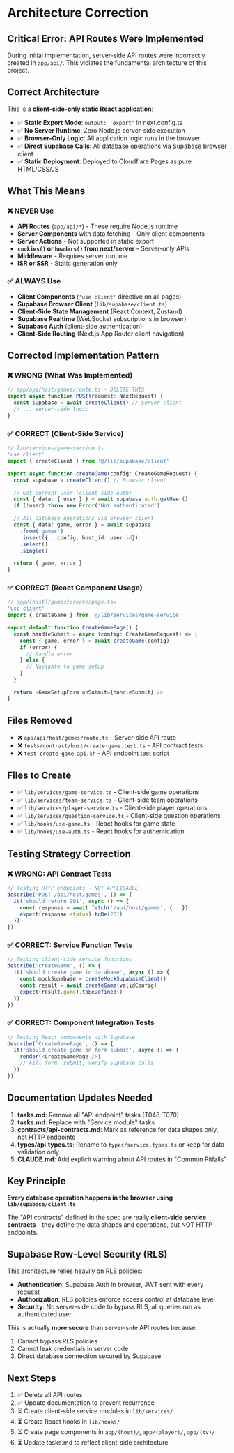 # Architecture Correction

## Critical Error: API Routes Were Implemented

During initial implementation, server-side API routes were incorrectly created in `app/api/`. This violates the fundamental architecture of this project.

## Correct Architecture

This is a **client-side-only static React application**:

- ✅ **Static Export Mode**: `output: 'export'` in next.config.ts
- ✅ **No Server Runtime**: Zero Node.js server-side execution
- ✅ **Browser-Only Logic**: All application logic runs in the browser
- ✅ **Direct Supabase Calls**: All database operations via Supabase browser client
- ✅ **Static Deployment**: Deployed to Cloudflare Pages as pure HTML/CSS/JS

## What This Means

### ❌ NEVER Use

- **API Routes** (`app/api/*`) - These require Node.js runtime
- **Server Components** with data fetching - Only client components
- **Server Actions** - Not supported in static export
- **`cookies()` or `headers()` from next/server** - Server-only APIs
- **Middleware** - Requires server runtime
- **ISR or SSR** - Static generation only

### ✅ ALWAYS Use

- **Client Components** (`'use client'` directive on all pages)
- **Supabase Browser Client** (`lib/supabase/client.ts`)
- **Client-Side State Management** (React Context, Zustand)
- **Supabase Realtime** (WebSocket subscriptions in browser)
- **Supabase Auth** (client-side authentication)
- **Client-Side Routing** (Next.js App Router client navigation)

## Corrected Implementation Pattern

### ❌ WRONG (What Was Implemented)

```typescript
// app/api/host/games/route.ts - DELETE THIS
export async function POST(request: NextRequest) {
  const supabase = await createClient() // Server client
  // ... server-side logic
}
```

### ✅ CORRECT (Client-Side Service)

```typescript
// lib/services/game-service.ts
'use client'
import { createClient } from '@/lib/supabase/client'

export async function createGame(config: CreateGameRequest) {
  const supabase = createClient() // Browser client

  // Get current user (client-side auth)
  const { data: { user } } = await supabase.auth.getUser()
  if (!user) throw new Error('Not authenticated')

  // All database operations via browser client
  const { data: game, error } = await supabase
    .from('games')
    .insert({...config, host_id: user.id})
    .select()
    .single()

  return { game, error }
}
```

### ✅ CORRECT (React Component Usage)

```typescript
// app/(host)/games/create/page.tsx
'use client'
import { createGame } from '@/lib/services/game-service'

export default function CreateGamePage() {
  const handleSubmit = async (config: CreateGameRequest) => {
    const { game, error } = await createGame(config)
    if (error) {
      // Handle error
    } else {
      // Navigate to game setup
    }
  }

  return <GameSetupForm onSubmit={handleSubmit} />
}
```

## Files Removed

- ❌ `app/api/host/games/route.ts` - Server-side API route
- ❌ `tests/contract/host/create-game.test.ts` - API contract tests
- ❌ `test-create-game-api.sh` - API endpoint test script

## Files to Create

- ✅ `lib/services/game-service.ts` - Client-side game operations
- ✅ `lib/services/team-service.ts` - Client-side team operations
- ✅ `lib/services/player-service.ts` - Client-side player operations
- ✅ `lib/services/question-service.ts` - Client-side question operations
- ✅ `lib/hooks/use-game.ts` - React hooks for game state
- ✅ `lib/hooks/use-auth.ts` - React hooks for authentication

## Testing Strategy Correction

### ❌ WRONG: API Contract Tests

```typescript
// Testing HTTP endpoints - NOT APPLICABLE
describe('POST /api/host/games', () => {
  it('should return 201', async () => {
    const response = await fetch('/api/host/games', {...})
    expect(response.status).toBe(201)
  })
})
```

### ✅ CORRECT: Service Function Tests

```typescript
// Testing client-side service functions
describe('createGame', () => {
  it('should create game in database', async () => {
    const mockSupabase = createMockSupabaseClient()
    const result = await createGame(validConfig)
    expect(result.game).toBeDefined()
  })
})
```

### ✅ CORRECT: Component Integration Tests

```typescript
// Testing React components with Supabase
describe('CreateGamePage', () => {
  it('should create game on form submit', async () => {
    render(<CreateGamePage />)
    // Fill form, submit, verify Supabase calls
  })
})
```

## Documentation Updates Needed

1. **tasks.md**: Remove all "API endpoint" tasks (T048-T070)
2. **tasks.md**: Replace with "Service module" tasks
3. **contracts/api-contracts.md**: Mark as reference for data shapes only, not HTTP endpoints
4. **types/api.types.ts**: Rename to `types/service.types.ts` or keep for data validation only
5. **CLAUDE.md**: Add explicit warning about API routes in "Common Pitfalls"

## Key Principle

**Every database operation happens in the browser using `lib/supabase/client.ts`**

The "API contracts" defined in the spec are really **client-side service contracts** - they define the data shapes and operations, but NOT HTTP endpoints.

## Supabase Row-Level Security (RLS)

This architecture relies heavily on RLS policies:

- **Authentication**: Supabase Auth in browser, JWT sent with every request
- **Authorization**: RLS policies enforce access control at database level
- **Security**: No server-side code to bypass RLS, all queries run as authenticated user

This is actually **more secure** than server-side API routes because:
1. Cannot bypass RLS policies
2. Cannot leak credentials in server code
3. Direct database connection secured by Supabase

## Next Steps

1. ✅ Delete all API routes
2. ✅ Update documentation to prevent recurrence
3. ⏳ Create client-side service modules in `lib/services/`
4. ⏳ Create React hooks in `lib/hooks/`
5. ⏳ Create page components in `app/(host)/`, `app/(player)/`, `app/(tv)/`
6. ⏳ Update tasks.md to reflect client-side architecture